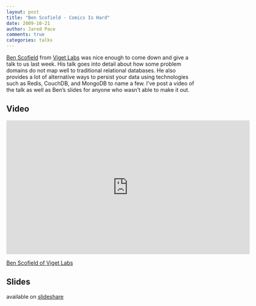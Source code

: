 ```yaml
---
layout: post
title: "Ben Scofield - Comics Is Hard"
date: 2009-10-21
author: Jared Pace
comments: true
categories: talks
---
```


[Ben Scofield](http://twitter.com/bscofield) from [Viget Labs](http://www.viget.com/) was nice enough to come down and give a talk to us last week. His talk goes into detail about how some problem domains do not map well to traditional relational databases. He also provides a lot of alternative ways to persist your data using technologies such as Redis, CouchDB, and MongoDB to name a few. I’ve post a video of the talk as well as Ben’s slides for anyone who wasn’t able to make it out.

## Video

<iframe src="https://player.vimeo.com/video/7165117" width="640" height="352" frameborder="0" allow="autoplay; fullscreen" allowfullscreen></iframe>
<p><a href="https://vimeo.com/7165117">Ben Scofield of Viget Labs</a></p>

## Slides

available on [slideshare](http://www.slideshare.net/bscofield/charlotterb-comics-is-hard)
